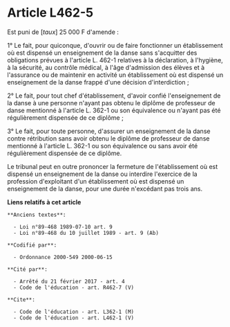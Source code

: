 # Article L462-5

Est puni de [*taux*] 25 000 F d'amende :

1° Le fait, pour quiconque, d'ouvrir ou de faire fonctionner un établissement où est dispensé un enseignement de la danse
sans s'acquitter des obligations prévues à l'article L. 462-1 relatives à la déclaration, à l'hygiène, à la sécurité, au
contrôle médical, à l'âge d'admission des élèves et à l'assurance ou de maintenir en activité un établissement où est
dispensé un enseignement de la danse frappé d'une décision d'interdiction ;

2° Le fait, pour tout chef d'établissement, d'avoir confié l'enseignement de la danse à une personne n'ayant pas obtenu le
diplôme de professeur de danse mentionné à l'article L. 362-1 ou son équivalence ou n'ayant pas été régulièrement dispensée
de ce diplôme ;

3° Le fait, pour toute personne, d'assurer un enseignement de la danse contre rétribution sans avoir obtenu le diplôme de
professeur de danse mentionné à l'article L. 362-1 ou son équivalence ou sans avoir été régulièrement dispensée de ce
diplôme.

Le tribunal peut en outre prononcer la fermeture de l'établissement où est dispensé un enseignement de la danse ou interdire
l'exercice de la profession d'exploitant d'un établissement où est dispensé un enseignement de la danse, pour une durée
n'excédant pas trois ans.

**Liens relatifs à cet article**

	**Anciens textes**:

	  - Loi n°89-468 1989-07-10 art. 9
	  - Loi n°89-468 du 10 juillet 1989 - art. 9 (Ab)

	**Codifié par**:

	  - Ordonnance 2000-549 2000-06-15

	**Cité par**:

	  - Arrêté du 21 février 2017 - art. 4
	  - Code de l'éducation - art. R462-7 (V)

	**Cite**:

	  - Code de l'éducation - art. L362-1 (M)
	  - Code de l'éducation - art. L462-1 (V)
